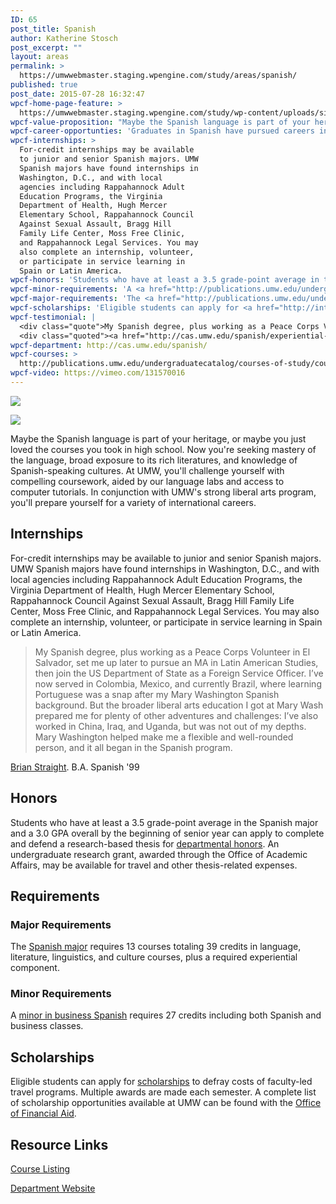 ```yaml
---
ID: 65
post_title: Spanish
author: Katherine Stosch
post_excerpt: ""
layout: areas
permalink: >
  https://umwwebmaster.staging.wpengine.com/study/areas/spanish/
published: true
post_date: 2015-07-28 16:32:47
wpcf-home-page-feature: >
  https://umwwebmaster.staging.wpengine.com/study/wp-content/uploads/sites/5/2015/07/869-1024x680e.jpg
wpcf-value-proposition: "Maybe the Spanish language is part of your heritage, or maybe you just loved the courses you took in high school. Now you're seeking mastery of the language, broad exposure to its rich literatures, and knowledge of Spanish-speaking cultures. At UMW, you'll challenge yourself with compelling coursework, aided by our language labs and access to computer tutorials. In conjunction with UMW's strong liberal arts program, you'll prepare yourself for a variety of international careers."
wpcf-career-opportunties: 'Graduates in Spanish have pursued careers in interpreting, translating, research, social services, education, government agencies, the tourism industry, the Peace Corps, and international business. The <a href="http://www.bls.gov/ooh/media-and-communication/interpreters-and-translators.htm">Bureau of Labor Statistics</a> projects that the demand for interpreters and translators will increase by more than 46 percent between 2012 and 2022, making this field one of the fastest-growing occupations.'
wpcf-internships: >
  For-credit internships may be available
  to junior and senior Spanish majors. UMW
  Spanish majors have found internships in
  Washington, D.C., and with local
  agencies including Rappahannock Adult
  Education Programs, the Virginia
  Department of Health, Hugh Mercer
  Elementary School, Rappahannock Council
  Against Sexual Assault, Bragg Hill
  Family Life Center, Moss Free Clinic,
  and Rappahannock Legal Services. You may
  also complete an internship, volunteer,
  or participate in service learning in
  Spain or Latin America.
wpcf-honors: 'Students who have at least a 3.5 grade-point average in the Spanish major and a 3.0 GPA overall by the beginning of senior year can apply to complete and defend a research-based thesis for <a href="http://cas.umw.edu/modernlanguages/departmental-honors/">departmental honors</a>. An undergraduate research grant, awarded through the Office of Academic Affairs, may be available for travel and other thesis-related expenses.'
wpcf-minor-requirements: 'A <a href="http://publications.umw.edu/undergraduatecatalog/courses-of-study/minors/bus-span/">minor in business Spanish</a> requires 27 credits including both Spanish and business classes.'
wpcf-major-requirements: 'The <a href="http://publications.umw.edu/undergraduatecatalog/courses-of-study/majors/span/">Spanish major</a> requires 13 courses totaling 39 credits in language, literature, linguistics, and culture courses, plus a required experiential component.'
wpcf-scholarships: 'Eligible students can apply for <a href="http://international.umw.edu/study-abroad-2/scholarships/umw-facultyled-program-study-abroad-scholarship/">scholarships</a> to defray costs of faculty-led travel programs. Multiple awards are made each semester. A complete list of scholarship opportunities available at UMW can be found with the <a href="https://umwwebmaster.staging.wpengine.com/financialaid/types/scholarship-opportunities/">Office of Financial Aid</a>.'
wpcf-testimonial: |
  <div class="quote">My Spanish degree, plus working as a Peace Corps Volunteer in El Salvador, set me up later to pursue an MA in Latin American Studies, then join the US Department of State as a Foreign Service Officer. I’ve now served in Colombia, Mexico, and currently Brazil, where learning Portuguese was a snap after my Mary Washington Spanish background. But the broader liberal arts education I got at Mary Wash prepared me for plenty of other adventures and challenges: I’ve also worked in China, Iraq, and Uganda, but was not out of my depths. Mary Washington helped make me a flexible and well-rounded person, and it all began in the Spanish program.</div>
  <div class="quoted"><a href="http://cas.umw.edu/spanish/experiential-learning-and-careers/">Brian Straight</a>. B.A. Spanish '99</div>
wpcf-department: http://cas.umw.edu/spanish/
wpcf-courses: >
  http://publications.umw.edu/undergraduatecatalog/courses-of-study/course-descriptions/span/
wpcf-video: https://vimeo.com/131570016
---
```


<!-- Types Custom Fields: -->
[![](https://umwwebmaster.staging.wpengine.com/study/wp-content/uploads/sites/5/2015/07/869-1024x680e.jpg)](https://umwwebmaster.staging.wpengine.com/study/wp-content/uploads/sites/5/2015/07/869-1024x680e.jpg)
<!-- End home-page-feature -->

<!-- video -->
[![](https://i.vimeocdn.com/video/523872705_960.jpg)](https://vimeo.com/131570016)
<!-- End video -->

<!-- value-proposition -->
Maybe the Spanish language is part of your heritage, or maybe you just loved the courses you took in high school. Now you're seeking mastery of the language, broad exposure to its rich literatures, and knowledge of Spanish-speaking cultures. At UMW, you'll challenge yourself with compelling coursework, aided by our language labs and access to computer tutorials. In conjunction with UMW's strong liberal arts program, you'll prepare yourself for a variety of international careers.
<!-- End value-proposition -->

<!-- internships -->
## Internships
For-credit internships may be available to junior and senior Spanish majors. UMW Spanish majors have found internships in Washington, D.C., and with local agencies including Rappahannock Adult Education Programs, the Virginia Department of Health, Hugh Mercer Elementary School, Rappahannock Council Against Sexual Assault, Bragg Hill Family Life Center, Moss Free Clinic, and Rappahannock Legal Services. You may also complete an internship, volunteer, or participate in service learning in Spain or Latin America.
<!-- End internships -->

<!-- testimonial -->
> <div class="quote">My Spanish degree, plus working as a Peace Corps Volunteer in El Salvador, set me up later to pursue an MA in Latin American Studies, then join the US Department of State as a Foreign Service Officer. I’ve now served in Colombia, Mexico, and currently Brazil, where learning Portuguese was a snap after my Mary Washington Spanish background. But the broader liberal arts education I got at Mary Wash prepared me for plenty of other adventures and challenges: I’ve also worked in China, Iraq, and Uganda, but was not out of my depths. Mary Washington helped make me a flexible and well-rounded person, and it all began in the Spanish program.</div>
<div class="quoted"><a href="http://cas.umw.edu/spanish/experiential-learning-and-careers/">Brian Straight</a>. B.A. Spanish '99</div>
<!-- End testimonial -->

<!-- honors -->
## Honors
Students who have at least a 3.5 grade-point average in the Spanish major and a 3.0 GPA overall by the beginning of senior year can apply to complete and defend a research-based thesis for [departmental honors](http://cas.umw.edu/modernlanguages/departmental-honors/). An undergraduate research grant, awarded through the Office of Academic Affairs, may be available for travel and other thesis-related expenses.
<!-- End honors -->

<!-- requirements -->
## Requirements

<!-- major-requirements -->
### Major Requirements
The [Spanish major](http://publications.umw.edu/undergraduatecatalog/courses-of-study/majors/span/) requires 13 courses totaling 39 credits in language, literature, linguistics, and culture courses, plus a required experiential component.
<!-- End major-requirements -->

<!-- minor-requirements -->
### Minor Requirements
A [minor in business Spanish](http://publications.umw.edu/undergraduatecatalog/courses-of-study/minors/bus-span/) requires 27 credits including both Spanish and business classes.
<!-- End minor-requirements -->

<!-- End requirements -->

<!-- scholarships -->
## Scholarships
Eligible students can apply for [scholarships](http://international.umw.edu/study-abroad-2/scholarships/umw-facultyled-program-study-abroad-scholarship/) to defray costs of faculty-led travel programs. Multiple awards are made each semester. A complete list of scholarship opportunities available at UMW can be found with the [Office of Financial Aid](https://umwwebmaster.staging.wpengine.com/financialaid/types/scholarship-opportunities/).
<!-- End scholarships -->

<!-- resource-links -->
## Resource Links

<!-- courses -->
[Course Listing](http://publications.umw.edu/undergraduatecatalog/courses-of-study/course-descriptions/span/)

<!-- End courses -->


<!-- department -->
[Department Website](http://cas.umw.edu/spanish/)

<!-- End department -->

<!-- End resource-links -->

<!-- End Types Custom Fields -->